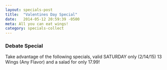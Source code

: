 ```yaml
---
layout: specials-post
title:  "Valentines Day Special"
date:   2014-05-12 20:59:39 -0500
meta: All you can eat wings!
category: specials-collect
---
```


### Debate Special
Take advantage of the following specials, valid SATURDAY only (2/14/15)
13 Wings (Any Flavor) and a salad for only 17.99!
